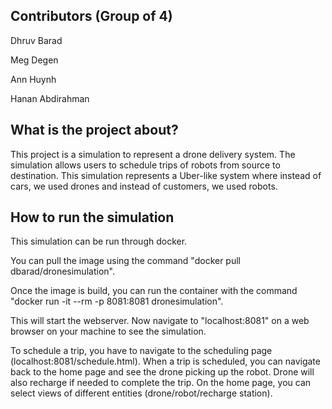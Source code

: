 ## Contributors (Group of 4)
Dhruv Barad

Meg Degen

Ann Huynh

Hanan Abdirahman

## What is the project about?
This project is a simulation to represent a drone delivery system. The simulation allows users to schedule trips of robots from source to destination. This simulation represents a Uber-like system where instead of cars, we used drones and instead of customers, we used robots.

## How to run the simulation
This simulation can be run through docker. 

You can pull the image using the command "docker pull dbarad/dronesimulation".

Once the image is build, you can run the container with the command "docker run -it --rm -p 8081:8081 dronesimulation".

This will start the webserver. Now navigate to "localhost:8081" on a web browser on your machine to see the simulation.

To schedule a trip, you have to navigate to the scheduling page (localhost:8081/schedule.html). When a trip is scheduled, you can navigate back to the home page and see the drone picking up the robot. Drone will also recharge if needed to complete the trip. On the home page, you can select views of different entities (drone/robot/recharge station).


